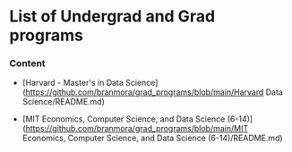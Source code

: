 # List of Undergrad and Grad programs

### Content

- [Harvard - Master's in Data Science](https://github.com/branmora/grad_programs/blob/main/Harvard Data Science/README.md)

- [MIT Economics, Computer Science, and Data Science (6-14)](https://github.com/branmora/grad_programs/blob/main/MIT Economics, Computer Science, and Data Science (6-14)/README.md)
